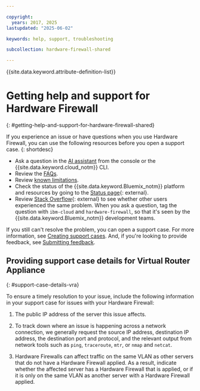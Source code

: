 ```yaml
---

copyright:
  years: 2017, 2025
lastupdated: "2025-06-02"

keywords: help, support, troubleshooting

subcollection: hardware-firewall-shared

---
```


{{site.data.keyword.attribute-definition-list}}

# Getting help and support for Hardware Firewall
{: #getting-help-and-support-for-hardware-firewall-shared}

If you experience an issue or have questions when you use Hardware Firewall, you can use the following resources before you open a support case.
{: shortdesc}

* Ask a question in the [AI assistant](/docs/overview?topic=overview-ask-ai-assistant) from the console or the {{site.data.keyword.cloud_notm}} CLI.
* Review the [FAQs](/docs/hardware-firewall-shared?topic=hardware-firewall-shared-faqs-for-hardware-firewall-shared).
* Review [known limitations](/docs/hardware-firewall-shared?topic=hardware-firewall-shared-known-limitations-with-hardware-firewall-shared).
* Check the status of the {{site.data.keyword.Bluemix_notm}} platform and resources by going to the [Status page](/status){: external}.
* Review [Stack Overflow](https://stackoverflow.com/questions/tagged/ibm-cloud){: external} to see whether other users experienced the same problem. When you ask a question, tag the question with `ibm-cloud` and `hardware-firewall`, so that it's seen by the {{site.data.keyword.Bluemix_notm}} development teams.

If you still can't resolve the problem, you can open a support case. For more information, see [Creating support cases](/docs/account?topic=account-open-case). And, if you're looking to provide feedback, see [Submitting feedback](/docs/overview?topic=overview-feedback).

## Providing support case details for Virtual Router Appliance
{: #support-case-details-vra}

To ensure a timely resolution to your issue, include the following information in your support case for issues with your Hardware Firewall:

1. The public IP address of the server this issue affects.

1. To track down where an issue is happening across a network connection, we generally request the source IP address, destination IP address, the destination port and protocol, and the relevant output from network tools such as `ping`, `traceroute`, `mtr`, or `nmap` and `netcat`.

1. Hardware Firewalls can affect traffic on the same VLAN as other servers that do not have a Hardware Firewall applied. As a result, indicate whether the affected server has a Hardware Firewall that is applied, or if it is only on the same VLAN as another server with a Hardware Firewall applied.
